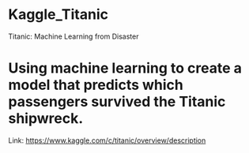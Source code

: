 # Kaggle_Titanic
Titanic: Machine Learning from Disaster

# Using machine learning to create a model that predicts which passengers survived the Titanic shipwreck.
Link: https://www.kaggle.com/c/titanic/overview/description
